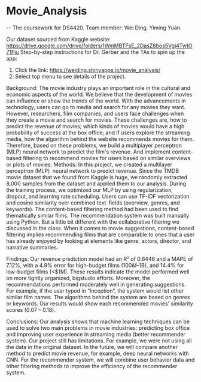 # Movie_Analysis
-- The coursework for DS4420. Team member: Wei Ding, Yiming Yuan.

Our dataset sourced from Kaggle website:
https://drive.google.com/drive/folders/1WmMBTFsE_2DasZ8bos5Vgj4TwtO71Fju
Step-by-step instructions for Dr. Gerber and the TAs to spin up the app:
1. Click the link: https://weiding.shinyapps.io/movie_analysis/
2. Select top menu to see details of the project.

Background: The movie industry plays an important role in the cultural and economic aspects of the world. We believe that the development of movies can influence or show the trends of the world. With the advancements in technology, users can go to media and search for any movies they want. However, researchers, film companies, and users face challenges when they create a movie and search for movies. These challenges are, how to predict the revenue of movies; which kinds of movies would have a high probability of success at the box office; and if users explore the streaming media, how the algorithm behind the website recommends movies for them. Therefore, based on these problems, we build a multiplayer perceptron (MLP) neural network to predict the film's revenue. And implement content-based filtering to recommend movies for users based on similar overviews or plots of movies.
Methods: In this project, we created a multilayer perceptron (MLP) neural network to predict revenue. Since the TMDB movie dataset that we found from Kaggle is huge, we randomly extracted 8,000 samples from the dataset and applied them to our analysis. During the training process, we optimized our MLP by using regularization, dropout, and learning rate scheduling. Users can use TF-IDF vectorization and cosine similarity over combined text fields (overview, genres, and keywords). The content-based filtering method had been used to find thematically similar films. The recommendation system was built manually using Python. But a little bit different with the collaborative filtering we discussed in the class. When it comes to movie suggestions, content-based filtering implies recommending films that are comparable to ones that a user has already enjoyed by looking at elements like genre, actors, director, and narrative summaries.

Findings: Our revenue prediction model had an R² of 0.6446 and a MAPE of 7.12%, with a 4.9% error for high-budget films ($100M–$1B), and 14.4% for low-budget films (<$1M). These results indicate the model performed well on more tightly organized, bigstudio efforts. Moreover, the recommendations performed moderately well in generating suggestions. For example, if the user typed in “Inception”, the system would list other similar film names. The algorithms behind the system are based on genres or keywords. Our results would show each recommended movies' similarity scores (0.07 – 0.18).

Conclusions: Our analysis shows that machine learning techniques can be used to solve two main problems in movie industries: predicting box office and improving user experience in streaming media (better recommender system). Our project still has limitations. For example, we were not using all the data in the original dataset. In the future, we will compare another method to predict movie revenue, for example, deep neural networks with CNN. For the recommender system, we will combine user behavior data and other filtering methods to improve the efficiency of the recommender system.

